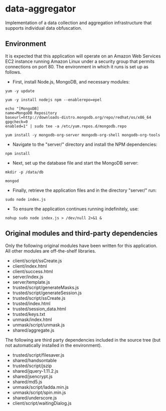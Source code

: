 data-aggregator
===============

Implementation of a data collection and aggregation infrastructure that supports individual data obfuscation.


Environment
-----------

It is expected that this application will operate on an Amazon Web Services EC2 instance running Amazon Linux under a security group that permits connections on port 80. The environment in which it runs is set up as follows.

* First, install Node.js, MongoDB, and necessary modules:

`yum -y update`

`yum -y install nodejs npm --enablerepo=epel`

```
echo "[MongoDB]
name=MongoDB Repository
baseurl=http://downloads-distro.mongodb.org/repo/redhat/os/x86_64
gpgcheck=0
enabled=1" | sudo tee -a /etc/yum.repos.d/mongodb.repo
```

`yum install -y mongodb-org-server mongodb-org-shell mongodb-org-tools`

* Navigate to the "server/" directory and install the NPM dependencies:

`npm install`

* Next, set up the database file and start the MongoDB server:

`mkdir -p /data/db`

`mongod`

* Finally, retrieve the application files and in the directory "server/" run:

`sudo node index.js`

* To ensure the application continues running indefinitely, use:

`nohup sudo node index.js > /dev/null 2>&1 &`


Original modules and third-party dependencies
---------------------------------------------

Only the following original modules have been written for this application. All other modules are off-the-shelf libraries.

* client/script/ssCreate.js
* client/index.html
* client/success.html
* server/index.js
* server/template.js
* trusted/script/generateMasks.js
* trusted/script/generateSession.js
* trusted/script/ssCreate.js
* trusted/index.html
* trusted/session_data.html
* trusted/keys.txt
* unmask/index.html
* unmask/script/unmask.js
* shared/aggregate.js

The following are third party dependencies included in the source tree (but not automatically installed in the environment).

* trusted/script/filesaver.js
* shared/handsontable
* trusted/script/jszip
* shared/jquery-1.11.2.js
* shared/jsencrypt.js
* shared/md5.js
* unmask/script/ladda.min.js
* unmask/script/spin.min.js
* shared/underscore.js
* client/script/waitingDialog.js
